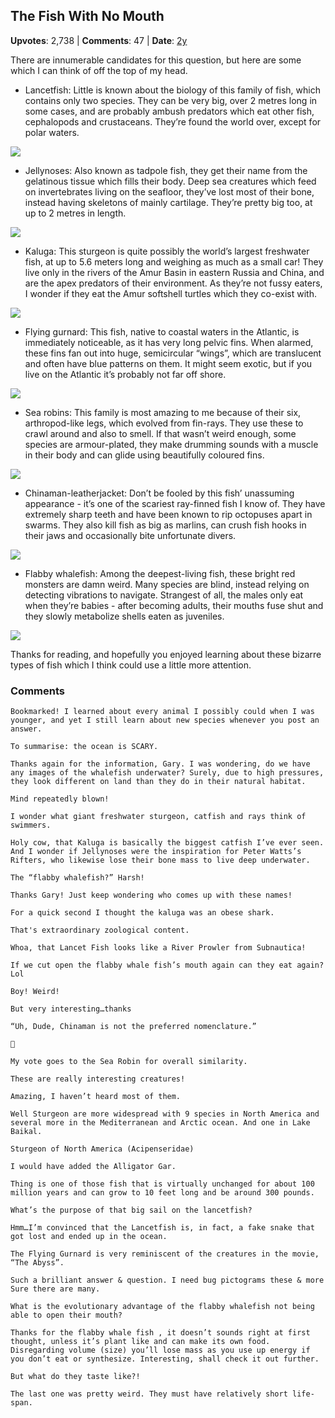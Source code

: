 ## The Fish With No Mouth
    
**Upvotes**: 2,738 | **Comments**: 47 | **Date**: [2y](https://www.quora.com/What-are-some-amazing-looking-fish/answer/Gary-Meaney)

There are innumerable candidates for this question, but here are some which I can think of off the top of my head.

*   Lancetfish: Little is known about the biology of this family of fish, which contains only two species. They can be very big, over 2 metres long in some cases, and are probably ambush predators which eat other fish, cephalopods and crustaceans. They’re found the world over, except for polar waters.

![](https://qph.fs.quoracdn.net/main-qimg-ee7970341009da999f6693b2715f241a-lq)

*   Jellynoses: Also known as tadpole fish, they get their name from the gelatinous tissue which fills their body. Deep sea creatures which feed on invertebrates living on the seafloor, they’ve lost most of their bone, instead having skeletons of mainly cartilage. They’re pretty big too, at up to 2 metres in length.

![](https://qph.fs.quoracdn.net/main-qimg-1d731111d29ff78f8334e58781130049-lq)

*   Kaluga: This sturgeon is quite possibly the world’s largest freshwater fish, at up to 5.6 meters long and weighing as much as a small car! They live only in the rivers of the Amur Basin in eastern Russia and China, and are the apex predators of their environment. As they’re not fussy eaters, I wonder if they eat the Amur softshell turtles which they co-exist with.

![](https://qph.fs.quoracdn.net/main-qimg-c8acb3138b90d1be1a8fd8cfb44a9198-lq)

*   Flying gurnard: This fish, native to coastal waters in the Atlantic, is immediately noticeable, as it has very long pelvic fins. When alarmed, these fins fan out into huge, semicircular “wings”, which are translucent and often have blue patterns on them. It might seem exotic, but if you live on the Atlantic it’s probably not far off shore.

![](https://qph.fs.quoracdn.net/main-qimg-3bc0ef42447f66c4cde004eca94a0ae4-lq)

*   Sea robins: This family is most amazing to me because of their six, arthropod-like legs, which evolved from fin-rays. They use these to crawl around and also to smell. If that wasn’t weird enough, some species are armour-plated, they make drumming sounds with a muscle in their body and can glide using beautifully coloured fins.

![](https://qph.fs.quoracdn.net/main-qimg-2dcd85d1f7ef2ab907adb07ef78b369b-lq)

*   Chinaman-leatherjacket: Don’t be fooled by this fish’ unassuming appearance - it’s one of the scariest ray-finned fish I know of. They have extremely sharp teeth and have been known to rip octopuses apart in swarms. They also kill fish as big as marlins, can crush fish hooks in their jaws and occasionally bite unfortunate divers.

![](https://qph.fs.quoracdn.net/main-qimg-d3bd51a4a11ba88cba46f29115a52c6a-lq)

*   Flabby whalefish: Among the deepest-living fish, these bright red monsters are damn weird. Many species are blind, instead relying on detecting vibrations to navigate. Strangest of all, the males only eat when they’re babies - after becoming adults, their mouths fuse shut and they slowly metabolize shells eaten as juveniles.

![](https://qph.fs.quoracdn.net/main-qimg-8be4e5621f5be9c80c52e5d79d10cf8b-pjlq)

Thanks for reading, and hopefully you enjoyed learning about these bizarre types of fish which I think could use a little more attention.

### Comments

```
Bookmarked! I learned about every animal I possibly could when I was younger, and yet I still learn about new species whenever you post an answer.
```

```
To summarise: the ocean is SCARY.

Thanks again for the information, Gary. I was wondering, do we have any images of the whalefish underwater? Surely, due to high pressures, they look different on land than they do in their natural habitat.
```

```
Mind repeatedly blown!
```

```
I wonder what giant freshwater sturgeon, catfish and rays think of swimmers.
```

```
Holy cow, that Kaluga is basically the biggest catfish I’ve ever seen. And I wonder if Jellynoses were the inspiration for Peter Watts’s Rifters, who likewise lose their bone mass to live deep underwater.
```

```
The “flabby whalefish?” Harsh!
```

```
Thanks Gary! Just keep wondering who comes up with these names!
```

```
For a quick second I thought the kaluga was an obese shark.
```

```
That's extraordinary zoological content.
```

```
Whoa, that Lancet Fish looks like a River Prowler from Subnautica!
```

```
If we cut open the flabby whale fish’s mouth again can they eat again? Lol
```

```
Boy! Weird!

But very interesting…thanks
```

```
“Uh, Dude, Chinaman is not the preferred nomenclature.”

🤣
```

```
My vote goes to the Sea Robin for overall similarity.
```

```
These are really interesting creatures!
```

```
Amazing, I haven’t heard most of them.
```

```
Well Sturgeon are more widespread with 9 species in North America and several more in the Mediterranean and Arctic ocean. And one in Lake Baikal.

Sturgeon of North America (Acipenseridae﻿)
```

```
I would have added the Alligator Gar.

Thing is one of those fish that is virtually unchanged for about 100 million years and can grow to 10 feet long and be around 300 pounds.
```

```
What’s the purpose of that big sail on the lancetfish?
```

```
Hmm…I’m convinced that the Lancetfish is, in fact, a fake snake that got lost and ended up in the ocean.
```

```
The Flying Gurnard is very reminiscent of the creatures in the movie, “The Abyss”.
```

```
Such a brilliant answer & question. I need bug pictograms these & more Sure there are many.
```

```
What is the evolutionary advantage of the flabby whalefish not being able to open their mouth?
```

```
Thanks for the flabby whale fish , it doesn’t sounds right at first thought, unless it’s plant like and can make its own food. Disregarding volume (size) you’ll lose mass as you use up energy if you don’t eat or synthesize. Interesting, shall check it out further.
```

```
But what do they taste like?!
```

```
The last one was pretty weird. They must have relatively short life-span.
```
